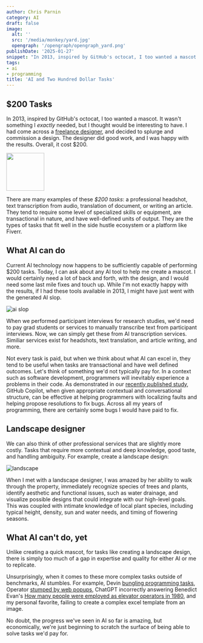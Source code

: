 ```yaml
---
author: Chris Parnin
category: AI
draft: false
image:
  alt: ''
  src: '/media/monkey/yard.jpg'
  opengraph: '/opengraph/opengraph_yard.png'
publishDate: '2025-01-27'
snippet: "In 2013, inspired by GitHub's octocat, I too wanted a mascot. It wasn't something I exactly needed, but I thought would be interesting to have..."
tags:
- ai
- programming
title: 'AI and Two Hundred Dollar Tasks'
---
```


## $200 Tasks

In 2013, inspired by GitHub's octocat, I too wanted a mascot. It wasn't something I _exactly_ needed, but I thought would be interesting to have. I had come across a [freelance designer](https://catplusmouse.com), and decided to splurge and commission a design. The designer did good work, and I was happy with the results. Overall, it cost $200.

<img src="/media/monkey/Ninlabs_Monkey_Whole.png" width="100px"/>

There are many examples of these _$200 tasks_: a professional headshot, text transcription from audio, translation of document, or writing an article. They tend to require some level of specialized skills or equipment, are transactional in nature, and have well-defined units of output. They are the types of tasks that fit well in the side hustle ecosystem or a platform like Fiverr.

## What AI can do

Current AI technology now happens to be sufficiently capable of performing $200 tasks. 
Today, I can ask about any AI tool to help me create a mascot. I would certainly need a lot of back and forth, with the design, and I would need some last mile fixes and touch up. While I'm not exactly happy with the results, if I had these tools available in 2013, I might have just went with the generated AI slop.

![ai slop](/media/monkey/AI_monkey.jpg)

When we performed participant interviews for research studies, we'd need to pay grad students or services to manually transcribe text from participant interviews. Now, we can simply get these from AI transcription services. Similiar services exist for headshots, text translation, and article writing, and more.

Not every task is paid, but when we think about what AI can excel in, they tend to be useful when tasks are transactional and have well defined outcomes. Let's think of something we'd not typically pay for. In a context such as software development, programmers will inevitably experience a problems in their code. As demonstrated in our [recently published study](https://www.microsoft.com/en-us/research/publication/lets-fix-this-together-conversational-debugging-with-github-copilot/), GitHub Copilot, when given appropriate contextual and conversational structure, can be effective at helping programmers with localizing faults and helping propose resolutions to fix bugs. Across all my years of programming, there are certainly some bugs I would have paid to fix.

## Landscape designer

We can also think of other professional services that are slightly more costly. Tasks that require more contextual and deep knowledge, good taste, and handling ambiguity. For example, create a landscape design:

![landscape](/media/monkey/yard.jpg)

When I met with a landscape designer, I was amazed by her ability to walk through the property, immediately recognize species of trees and plants, identify aesthetic and functional issues, such as water drainage, and visualize possible designs that could integrate with our high-level goals. This was coupled with intimate knowledge of local plant species, including typical height, density, sun and water needs, and timing of flowering seasons.

## What AI can't do, yet

Unlike creating a quick mascot, for tasks like creating a landscape design, there is simply too much of a gap in expertise and quality for either AI or me to replicate.

Unsurprisingly, when it comes to these more complex tasks outside of benchmarks, AI stumbles. For example, Devin [bungling programming tasks](https://futurism.com/first-ai-software-engineer-devin-bungling-tasks), Operator [stumped by web popups](https://www.reddit.com/r/ChatGPTPro/comments/1i8jln3/i_am_among_the_first_people_to_gain_access_to/), ChatGPT incorrectly answering Benedict Evan's [How many people were employed as elevator operators in 1980](https://www.ben-evans.com/benedictevans/2025/1/the-problem-with-better-models), and my personal favorite, failing to create a complex excel template from an image.

No doubt, the progress we've seen in AI so far is amazing, but economically, we're just beginning to scratch the surface of being able to solve tasks we'd pay for.